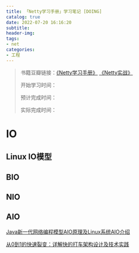 ```yaml
---
title: 「Netty学习手册」学习笔记 [DOING]
catalog: true
date: 2022-07-20 16:16:20
subtitle:
header-img:
tags:
- net
categories:
- 工程
---
```

> 书籍豆瓣链接：[《Netty学习手册》](https://dongzl.github.io/netty-handbook/#/) [《Netty实战》](https://book.douban.com/subject/27038538/)
>  
> 开始学习时间：
> 
> 预计完成时间：
> 
> 实际完成时间：

# IO

## Linux IO模型

## BIO

## NIO

## AIO

[Java新一代网络编程模型AIO原理及Linux系统AIO介绍](http://www.52im.net/thread-306-1-1.html)

[从0到1的快速裂变：详解快的打车架构设计及技术实践](http://www.52im.net/thread-304-1-1.html)

